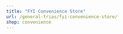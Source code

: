 ```yaml
---
title: "FYI Convenience Store"
url: /general-trias/fyi-convenience-store/
shop: convenience
---
```

